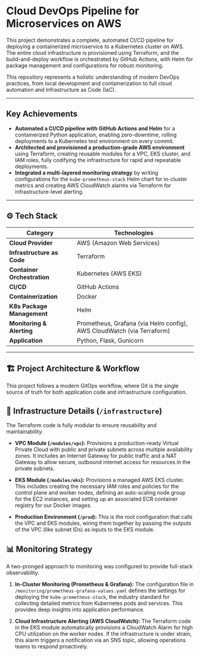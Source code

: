 # Cloud DevOps Pipeline for Microservices on AWS

This project demonstrates a complete, automated CI/CD pipeline for deploying a containerized microservice to a Kubernetes cluster on AWS. The entire cloud infrastructure is provisioned using Terraform, and the build-and-deploy workflow is orchestrated by GitHub Actions, with Helm for package management and configurations for robust monitoring.

This repository represents a holistic understanding of modern DevOps practices, from local development and containerization to full cloud automation and Infrastructure as Code (IaC).

---

## Key Achievements

* **Automated a CI/CD pipeline with GitHub Actions and Helm** for a containerized Python application, enabling zero-downtime, rolling deployments to a Kubernetes test environment on every commit.
* **Architected and provisioned a production-grade AWS environment** using Terraform, creating reusable modules for a VPC, EKS cluster, and IAM roles, fully codifying the infrastructure for rapid and repeatable deployments.
* **Integrated a multi-layered monitoring strategy** by writing configurations for the `kube-prometheus-stack` Helm chart for in-cluster metrics and creating AWS CloudWatch alarms via Terraform for infrastructure-level alerting.

---

## ⚙️ Tech Stack

| Category                  | Technologies                                                                 |
| ------------------------- | ---------------------------------------------------------------------------- |
| **Cloud Provider** | AWS (Amazon Web Services)                                                    |
| **Infrastructure as Code** | Terraform                                                                    |
| **Container Orchestration** | Kubernetes (AWS EKS)                                                         |
| **CI/CD** | GitHub Actions                                                               |
| **Containerization** | Docker                                                                       |
| **K8s Package Management**| Helm                                                                         |
| **Monitoring & Alerting** | Prometheus, Grafana (via Helm config), AWS CloudWatch (via Terraform)          |
| **Application** | Python, Flask, Gunicorn                                                      |

---

## 🏗️ Project Architecture & Workflow

This project follows a modern GitOps workflow, where Git is the single source of truth for both application code and infrastructure configuration.

## 🔩 Infrastructure Details (`/infrastructure`)

The Terraform code is fully modular to ensure reusability and maintainability.

* **VPC Module (`/modules/vpc`):** Provisions a production-ready Virtual Private Cloud with public and private subnets across multiple availability zones. It includes an Internet Gateway for public traffic and a NAT Gateway to allow secure, outbound internet access for resources in the private subnets.

* **EKS Module (`/modules/eks`):** Provisions a managed AWS EKS cluster. This includes creating the necessary IAM roles and policies for the control plane and worker nodes, defining an auto-scaling node group for the EC2 instances, and setting up an associated ECR container registry for our Docker images.

* **Production Environment (`/prod`):** This is the root configuration that calls the VPC and EKS modules, wiring them together by passing the outputs of the VPC (like subnet IDs) as inputs to the EKS module.

## 📊 Monitoring Strategy

A two-pronged approach to monitoring was configured to provide full-stack observability.

1.  **In-Cluster Monitoring (Prometheus & Grafana):** The configuration file in `/monitoring/prometheus-grafana-values.yaml` defines the settings for deploying the `kube-prometheus-stack`, the industry standard for collecting detailed metrics from Kubernetes pods and services. This provides deep insights into application performance.

2.  **Cloud Infrastructure Alerting (AWS CloudWatch):** The Terraform code in the EKS module automatically provisions a CloudWatch Alarm for high CPU utilization on the worker nodes. If the infrastructure is under strain, this alarm triggers a notification via an SNS topic, allowing operations teams to respond proactively.
